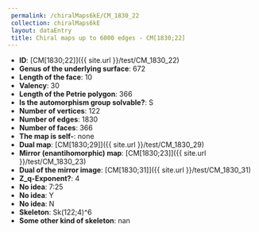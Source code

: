 ```yaml
--- 
 permalink: /chiralMaps6kE/CM_1830_22 
 collection: chiralMaps6kE
 layout: dataEntry
 title: Chiral maps up to 6000 edges - CM[1830;22]
---
```


- **ID**: [CM[1830;22]]({{ site.url }}/test/CM_1830_22)
- **Genus of the underlying surface**: 672
- **Length of the face**: 10
- **Valency**: 30
- **Length of the Petrie polygon**: 366
- **Is the automorphism group solvable?**: S
- **Number of vertices**: 122
- **Number of edges**: 1830
- **Number of faces**: 366
- **The map is self-**: none
- **Dual map**: [CM[1830;29]]({{ site.url }}/test/CM_1830_29)
- **Mirror (enantihomorphic) map**: [CM[1830;23]]({{ site.url }}/test/CM_1830_23)
- **Dual of the mirror image**: [CM[1830;31]]({{ site.url }}/test/CM_1830_31)
- **Z_q-Exponent?**: 4
- **No idea**:  7:25
- **No idea**: Y
- **No idea**: N
- **Skeleton**: Sk(122;4)^6
- **Some other kind of skeleton**: nan
